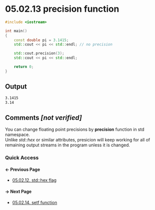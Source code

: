 # 05.02.13 precision function

```cxx
#include <iostream>

int main()
{
    const double pi = 3.1415;
    std::cout << pi << std::endl; // no precision

    std::cout.precision(3);
    std::cout << pi << std::endl;

    return 0;
}

```

## Output

```txt
3.1415
3.14
```

## Comments *[not verified]*

You can change floating point precisions by **precision** function in std namespace.  
Unlike *std::hex* or similar attributes, presicion will keep working for all of
remaining output streams in the program unless it is changed.

### Quick Access

<div class="previous_page pagination">

#### &#8592; Previous Page

* [05.02.12. std::hex flag](./../../05.advanced/02.streams/12.hex.md)

</div>
<div class="next_page pagination">

#### &#8594; Next Page

* [05.02.14. setf function](./../../05.advanced/02.streams/14.setf.md)

</div>
